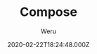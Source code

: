 ---
title: Compose
github: https://github.com/onweru/compose
demo: https://docs.neuralvibes.com
author: Weru
date: 2020-02-22T18:24:48.000Z
ssg:
  - Hugo
cms:
  - Forestry
description: >-
  A hugo theme for documentation sites. It's inspired by
  https://forestry.io/docs/welcome/
draft: false
publish_date: '2020-01-28T20:17:23Z'
update_date: '2023-01-24T18:38:58Z'
github_star: 202
github_fork: 78
---